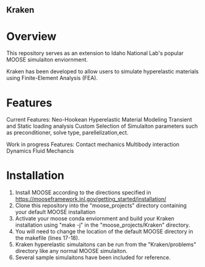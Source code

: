 ## Kraken

# Overview 
This repository serves as an extension to Idaho National Lab's popular MOOSE simulaiton enviornment. 

Kraken has been developed to allow users to simulate hyperelastic materials using Finite-Element Analysis (FEA).

# Features

Current Features:
Neo-Hookean Hyperelastic Material Modeling 
Transient and Static loading analysis
Custom Selection of Simulaiton parameters such as preconditioner, solve type, parellelization,ect. 

Work in progress Features:
Contact mechanics
Multibody interaction 
Dynamics
Fluid Mechancis

# Installation

1. Install MOOSE according to the directions specified in https://mooseframework.inl.gov/getting_started/installation/
2. Clone this repository into the "moose_projects" directory containing your default MOOSE installation
3. Activate your moose conda enviornment and build your Kraken installation using "make -j" in the "moose_projects/Kraken" directory.
4. You will need to change the location of the default MOOSE directory in the makefile (lines 17-18). 
5. Kraken hyperelastic simulaitons can be run from the "Kraken/problems" directory like any normal MOOSE simulaiton. 
6. Several sample simulaitons have been included for reference.  
